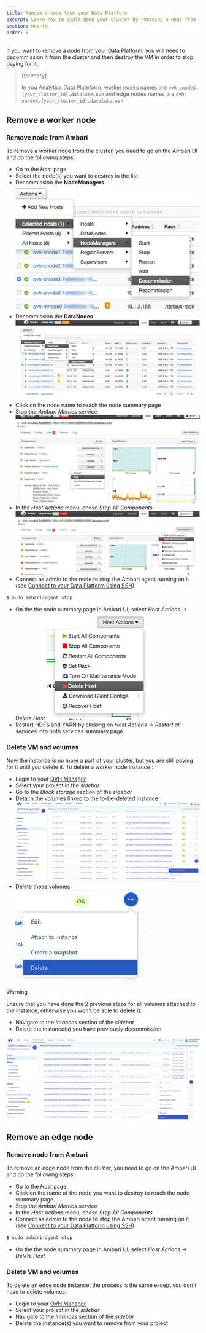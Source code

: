```yaml
---
title: Remove a node from your Data Platform
excerpt: Learn how to scale down your cluster by removing a node from it.
section: How-to
order: 6
---
```


If you want to remove a node from your Data Platform, you will need to decommission it from the cluster and then destroy the VM in order to stop paying for it.

>[!primary]
>
> In you Analytics Data Plateform, worker nodes names are `ovh-cnodeX.{your_cluster_id}.datalake.ovh` and edge nodes names are `ovh-enodeX.{your_cluster_id}.datalake.ovh`

## Remove a worker node

### Remove node from Ambari

To remove a worker node from the cluster, you need to go on the Ambari UI and do the following steps:

- Go to the *Host* page
- Select the node(s) you want to destroy in the list
- Decommission the **NodeManagers**
![Decommission NodeManagers](images/deco-nodemanager.png)
- Decommission the **DataNodes**
![Decommission DataNodes](images/deco-datanode.png)
- Click on the node name to reach the node summary page
- Stop the *Ambari Metrics* service
![Stop Ambari Metrics](images/stop-ambari-metrics.png)
- In the *Host Actions* menu, chose *Stop All Components*
![Stop all components](images/stop-components.png)
- Connect as admin to the node to stop the Ambari agent running on it (see [Connect to your Data Platform using SSH](../connect-using-ssh/guide.en-gb.md))
```bash
$ sudo ambari-agent stop
```
- On the the node summary page in Ambari UI, select *Host Actions* -> *Delete Host*
![Delete Host](images/delete-host.png)
- Restart HDFS and YARN by clicking on *Host Actions* -> *Restart all services* into both services summary page



### Delete VM and volumes

Now the instance is no more a part of your cluster, but you are still paying for it until you delete it.
To delete a worker node instance :

-  Login to your [OVH Manager](https://www.ovh.com/manager/public-cloud/index.html)
-  Select your project in the *sidebar* 
-  Go to the *Block storage* section of the *sidebar*
-  Detach the volumes linked to the to-be-deleted instance
![Detach volumes](images/detach-volumes.png)
-  Delete these volumes     
![Delete volumes](images/delete-volumes.png)

>[!warning]
>
> Ensure that you have done the 2 previous steps for all volumes attached to the instance, otherwise you won't be able to delete it.

-  Navigate to the *Intances* section of the *sidebar*
-  Delete the instance(s) you have previously decommission

![Delete instance](images/delete-worker-instance.png)

## Remove an edge node

### Remove node from Ambari

To remove an edge node from the cluster, you need to go on the Ambari UI and do the following steps:

-  Go to the *Host* page
-  Click on the name of the node you want to destroy to reach the node summary page
-  Stop the *Ambari Metrics* service
-  In the *Host Actions* menu, chose *Stop All Components*
-  Connect as admin to the node to stop the Ambari agent running on it (see [Connect to your Data Platform using SSH](../connect-using-ssh/guide.en-gb.md))
```bash
$ sudo ambari-agent stop
```
-  On the the node summary page in Ambari UI, select *Host Actions* -> *Delete Host*


### Delete VM and volumes

To delete an edge node instance, the process is the same except you don't have to delete volumes:

-  Login to your [OVH Manager](https://www.ovh.com/manager/public-cloud/index.html)
-  Select your project in the *sidebar* 
-  Navigate to the *Intances* section of the *sidebar*
-  Delete the instance(s) you want to remove from your project 


